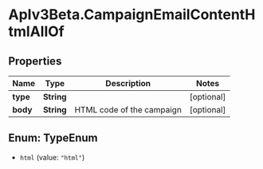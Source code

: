 # ApIv3Beta.CampaignEmailContentHtmlAllOf

## Properties

Name | Type | Description | Notes
------------ | ------------- | ------------- | -------------
**type** | **String** |  | [optional] 
**body** | **String** | HTML code of the campaign | [optional] 



## Enum: TypeEnum


* `html` (value: `"html"`)




